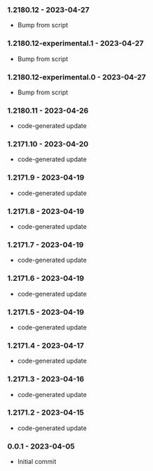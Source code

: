 ### 1.2180.12 - 2023-04-27

- Bump from script

### 1.2180.12-experimental.1 - 2023-04-27

- Bump from script

### 1.2180.12-experimental.0 - 2023-04-27

- Bump from script

### 1.2180.11 - 2023-04-26

- code-generated update

### 1.2171.10 - 2023-04-20

- code-generated update

### 1.2171.9 - 2023-04-19

- code-generated update

### 1.2171.8 - 2023-04-19

- code-generated update

### 1.2171.7 - 2023-04-19

- code-generated update

### 1.2171.6 - 2023-04-19

- code-generated update

### 1.2171.5 - 2023-04-19

- code-generated update

### 1.2171.4 - 2023-04-17

- code-generated update

### 1.2171.3 - 2023-04-16

- code-generated update

### 1.2171.2 - 2023-04-15

- code-generated update

### 0.0.1 - 2023-04-05

- Initial commit